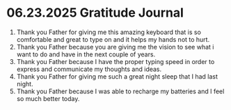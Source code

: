 # 06.23.2025 Gratitude Journal

1. Thank you Father for giving me this amazing keyboard that is so comfortable and great to type on and it helps my hands not to hurt.
2. Thank you Father because you are giving me the vision to see what i want to do and have in the next couple of years.
3. Thank you Father because I have the proper typing speed in order to express and communicate my thoughts and ideas.
4. Thank you Father for giving me such a great night sleep that I had last night.
5. Thank you Father because I was able to recharge my batteries and I feel so much better today.
